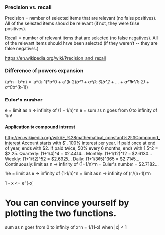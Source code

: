 ### Precision vs. recall
Precision = number of selected items that are relevant (no false positives). All of the selected items should be relevant (if not, they were false positives).

Recall = number of relevant items that are selected (no false negatives). All of the relevant items should have been selected (if they weren't -- they are false negatives.)

https://en.wikipedia.org/wiki/Precision_and_recall


### Difference of powers expansion

(a^n - b^n) = (a^(k-1)*b^0 + a^(k-2)*b^1 + a^(k-3)*b^2 + ... + a^1*b^(k-2) + a^0*b^(k-1))


### Euler's number

e = limit as n -> infinity of (1 + 1/n)^n
e = sum as n goes from 0 to infinity of 1/n!

#### Application to compound interest
http://en.wikipedia.org/wiki/E_%28mathematical_constant%29#Compound_interest
Account starts with $1, 100% interest per year.
If paid once at end of year, ends with $2.
If paid twice, 50% every 6 months, ends with 1.5^2 = $2.25.
Quarterly: (1+1/4)^4 = $2.4414...
Monthly: (1+1/12)^12 = $2.6130...
Weekly:  (1+1/52)^52 = $2.6925...
Daily: (1+1/365)^365 = $2.7145...
Continuously: limit as n -> infinity of (1+1/n)^n = Euler's number = $2.7182...

1/e = limit as n -> infinity of (1-1/n)^n = limit as n -> infinity of (n/(n+1))^n

1 - x <= e^(-x)
# You can convince yourself by plotting the two functions.

sum as n goes from 0 to infinity of x^n = 1/(1-x) when |x| < 1